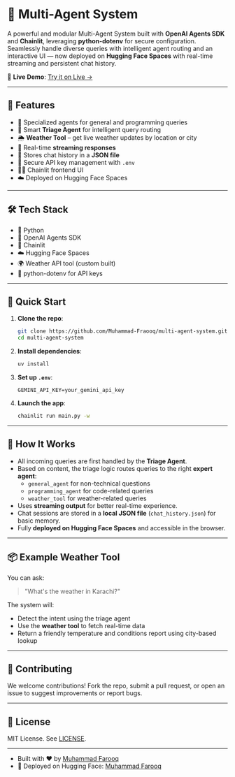 # 🤖 Multi-Agent System

A powerful and modular Multi-Agent System built with **OpenAI Agents SDK** and **Chainlit**, leveraging **python-dotenv** for secure configuration. Seamlessly handle diverse queries with intelligent agent routing and an interactive UI — now deployed on **Hugging Face Spaces** with real-time streaming and persistent chat history.

🔗 **Live Demo**: [Try it on Live →](https://huggingface.co/spaces/muhammaddev2007/multi-agent)

---

## 🌟 Features
- 🧠 Specialized agents for general and programming queries
- 🧭 Smart **Triage Agent** for intelligent query routing
- 🌦️ **Weather Tool** – get live weather updates by location or city
- 💬 Real-time **streaming responses**
- 💾 Stores chat history in a **JSON file**
- 🔐 Secure API key management with `.env`
- 🧑‍💻 Chainlit frontend UI
- ☁️ Deployed on Hugging Face Spaces

---

## 🛠 Tech Stack
- 🐍 Python
- 🤖 OpenAI Agents SDK
- 💬 Chainlit
- ☁️ Hugging Face Spaces
- 🌍 Weather API tool (custom built)
- 🧪 python-dotenv for API keys

---

## 🚀 Quick Start

1. **Clone the repo**:
   ```bash
   git clone https://github.com/Muhammad-Fraooq/multi-agent-system.git
   cd multi-agent-system

2. **Install dependencies**:
   ```bash
   uv install
   ```

3. **Set up `.env`**:
   ```
   GEMINI_API_KEY=your_gemini_api_key
   ```

4. **Launch the app**:
   ```bash
   chainlit run main.py -w
   ```
---

## 🧠 How It Works

* All incoming queries are first handled by the **Triage Agent**.
* Based on content, the triage logic routes queries to the right **expert agent**:
  * `general_agent` for non-technical questions
  * `programming_agent` for code-related queries
  * `weather_tool` for weather-related queries
* Uses **streaming output** for better real-time experience.
* Chat sessions are stored in a **local JSON file** (`chat_history.json`) for basic memory.
* Fully **deployed on Hugging Face Spaces** and accessible in the browser.

---

## 📦 Example Weather Tool
You can ask:

> "What's the weather in Karachi?"

The system will:

* Detect the intent using the triage agent
* Use the **weather tool** to fetch real-time data
* Return a friendly temperature and conditions report using city-based lookup

---

## 🤝 Contributing
We welcome contributions! Fork the repo, submit a pull request, or open an issue to suggest improvements or report bugs.

---

## 📄 License
MIT License. See [LICENSE](LICENSE).

---

- Built with ❤️ by [Muhammad Farooq](https://www.linkedin.com/in/muhammad-farooq-developer/)
- 🔗 Deployed on Hugging Face: [Muhammad Farooq](https://huggingface.co/muhammaddev2007)

